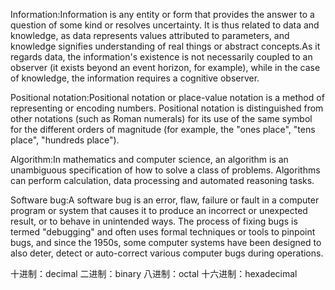 Information:Information is any entity or form that provides the answer to a question of some kind or resolves uncertainty. It is thus related to data and knowledge, as data represents values attributed to parameters, and knowledge signifies understanding of real things or abstract concepts.As it regards data, the  information's existence is not necessarily coupled to an observer (it exists beyond an event horizon, for example), while in the case of knowledge, the information requires a cognitive observer. 

Positional notation:Positional notation or place-value notation is a method of representing or encoding numbers. Positional notation is distinguished from other notations (such as Roman numerals) for its use of the same symbol for the different orders of magnitude (for example, the "ones place", "tens place", "hundreds place").

Algorithm:In mathematics and computer science, an algorithm is an unambiguous specification of how to solve a class of problems. Algorithms can perform calculation, data processing and automated reasoning tasks. 

Software bug:A software bug is an error, flaw, failure or fault in a computer program or system that causes it to produce an incorrect or unexpected result, or to behave in unintended ways. The process of fixing bugs is termed "debugging" and often uses formal techniques or tools to pinpoint bugs, and since the 1950s, some computer systems have been designed to also deter, detect or auto-correct various computer bugs during operations.

十进制：decimal  二进制：binary   八进制：octal   十六进制：hexadecimal